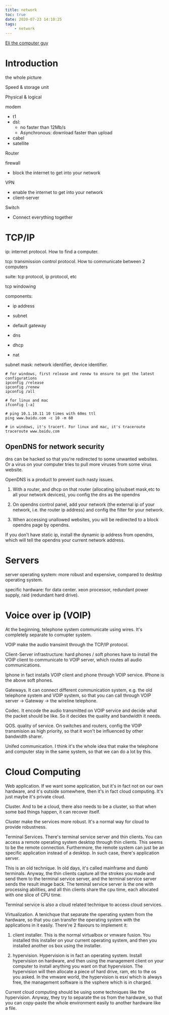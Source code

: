 ```yaml
---
title: network
toc: true
date: 2020-07-23 14:10:25
tags:
    - network
---
```


[Eli the computer guy](https://www.youtube.com/watch?v=rL8RSFQG8do&list=PLF360ED1082F6F2A5)

# Introduction

the whole picture 

Speed & storage unit

Physical & logical

modem

* t1
* dsl:
  * no faster than 12Mb/s
  * Asynchronous: download faster than upload
* cabel
* satellite

Router

firewall

* block the internet to get into your network

VPN

* enable the internet to get into your network
* client-server

Switch

* Connect everything together

# TCP/IP

ip: internet protocol. How to find a computer.

tcp: transmission control protocol. How to communicate between 2 computers

suite: tcp protocol, ip protocol, etc

tcp windowing

components:

* ip address

* subnet

* default gateway

* dns

* dhcp

* nat

subnet mask: network identifier, device identifier.

```shell
# for windows, first release and renew to ensure to get the latest configurations
ipconfig /release
ipconfig /renew
ipconfig /all

# for linux and mac
ifconfig [-a]

# ping 10.1.10.11 10 times with 60ms ttl
ping www.baidu.com -c 10 -m 60

# in windows, it's tracert. For linux and mac, it's traceroute
traceroute www.baidu.com
```

## OpenDNS for network security

dns can be hacked so that you're redirected to some unwanted websites. Or a virus on your computer tries to pull more viruses  from some virus website. 

OpenDNS is a product to prevent such nasty issues.

1. With a router, and dhcp on that router (allocating ip/subset mask,etc to all your network devices), you config the dns as the opendns

2. On opendns control panel, add your network (the external ip of your network, i.e. the router ip address) and config the filter for your network.

3. When accessing unallowed websites, you will be redirected to a block opendns page by opendns.

If you don't have static ip, install the dynamic ip address from opendns, which will tell the opendns your current network address.

# Servers

server operating system: more robust and expensive, compared to desktop operating system.

specific hardware: for data center. xeon processor, redundant power supply, raid (redundant hard drive).

# Voice over ip (VOIP)

At the beginning, telephone system communicate using wires. It's completely separate to comupter system.

VOIP make the audio transimit through the TCP/IP protocol.



Client-Server infrastructure: hard phones / soft phones have to install the VOIP client to communicate to VOIP server, which routes all audio communications.

Iphone in fact installs VOIP client and phone through VOIP service. IPhone is the above soft phones.



Gateways. It can connect different communication system, e.g. the old telephone system and VOIP system, so that you can call through VOIP server -> Gateway -> the wireline telephone.



Codec. It encode the audio transmitted on VOIP service and decide what the packet should be like. So it decides the quality and bandwidth it needs.



QOS. quality of service. On switches and routers, config the VOIP transmision as high priority, so that it won't be influenced by other bandwidth sharer.



Unifed communication. I think it's the whole idea that make the telephone and computer stay in the same system, so that we can do a lot by this.

# Cloud Computing

Web application. If we want some application, but it's in fact not on our own hardware, and it's outside somewhere, then it's in fact cloud computing. It's just maybe it's private cloud.



Cluster. And to be a cloud, there also needs to be a cluster, so that when some bad things happen, it can recover itself.

Cluster make the services more robust. It's a normal way for cloud to provide robustness.



Terminal Services. There's terminal service server and thin clients. You can access a remote operating system desktop through thin clients. This seems to be the remote connection. Furthermore, the remote system can just be an specific application instead of a desktop. In such case, there's application server.

This is an old technique. In old days, it's called mainframe and dumb terminals. Anyway, the thin clients capture all the strokes you made and send them to the terminal service server, and the terminal service server sends the result image back. The teminal service server is the one with processing abilities, and all thin clients share the cpu time, each allocated with one slice of CPU time.

Terminal service is also a cloud related technique to access cloud services.



Virtualization. A tenichque that separate the operating system from the hardware, so that you can transfer the operating system with the applications in it easily. There're 2 flavours to implement it:

1. client installer. This is the normal virtualbox or vmware fusion. You installed this installer on your current operating system, and then you installed another os box using the installer.

2. hypervision. Hypervision is in fact an operating system. Install hypervision on hardware, and then using the management client on your computer to install anything you want on that hypervision. The hypervision will then allocate a piece of hard drive, ram, etc to the os you asked. In the vmware world, the hypervision is esxi which is always free, the management software is the vsphere which is in charged.

Current cloud computing should be using some techniques like the hypervision. Anyway, they try to separate the os from the hardware, so that you can copy-paste the whole environment easily to another hardware like a file.